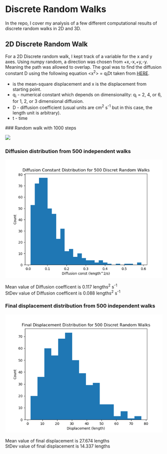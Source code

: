 # Discrete Random Walks
In the repo, I cover my analysis of a few different computational results of discrete random walks in 2D and 3D.

## 2D Discrete Random Walk
For a 2D Discrete random walk, I kept track of a variable for the x and y axes. Using numpy random, a direction was chosen from +x,-x,+y,-y. Meaning the path was allowed to overlap. The goal was to find the diffusion constant D using the following equation <x<sup>2</sup>> = q<sub>i</sub>Dt taken from <a href=http://www.life.illinois.edu/crofts/bioph354/diffusion1.html>HERE<a>. 
<ul>
  <li> <text><x^2></text> is the mean-square displacement and x is the displacement from starting point.</li>
  <li>q<sub>i</sub> - numerical constant which depends on dimensionality: q<sub>i</sub> = 2, 4, or 6, for 1, 2, or 3 dimensional diffusion.</li>
  <li>D - diffusion coefficient (usual units are cm<sup>2</sup> s<sup>-1</sup> but in this case, the length unit is arbitrary).</li>
  <li>t - time</li>
</ul>
### Random walk with 1000 steps

![](images/2D_RW2.gif)

### Diffusion distribution from 500 independent walks

![](images/2D_hist_Diff.png)

Mean value of Diffusion coefficent is 0.117 lengths<sup>2</sup> s<sup>-1</sup> <br>
StDev value of Diffusion coefficent is 0.088 lengths<sup>2</sup> s<sup>-1</sup> 

### Final displacement distribution from 500 independent walks

![](images/2D_hist_r.png)

Mean value of final displacement is 27.674 lengths <br>
StDev value of final displacement is 14.337 lengths
